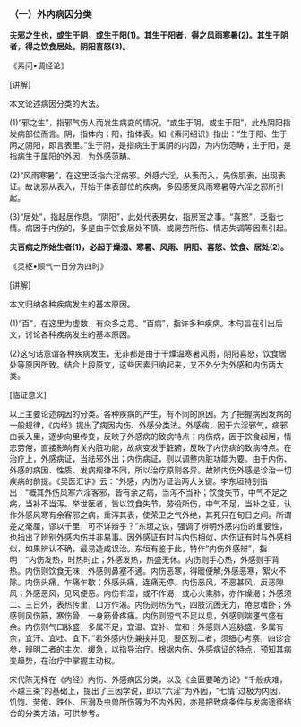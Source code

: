 ### （一）外内病因分类

**夫邪之生也，或生于阴，或生于阳(1)。其生于阳者，得之风雨寒暑(2)。其生于阴者，得之饮食居处，阴阳喜怒(3)。**

​《素问•调经论》

[讲解]

本文论述病因分类的大法。

(1)“邪之生”，指邪气伤人而发生病变的情况。“或生于阴，或生于阳”，此处阴阳指发病部位而言。阴，指体内；阳，指体表。如《素问绍识》指出：“生于阳、生于阴之阴阳，即言表里。”生于阴，是指病生于属阴的内因，为内伤范畴；生于阳，是指病生于属阳的外因，为外感范畴。

(2)“风雨寒暑”，在这里泛指六淫病邪。外感六淫，从表而入，先伤肌表，出现表证。故说邪从表入，开始于体表部位的疾病，多因感受风雨寒暑等六淫之邪所引起。

(3)“居处”，指起居作息。“阴阳”，此处代表男女，指房室之事。“喜怒”，泛指七情。病因于内伤的，多是由于饮食居处不慎、或房劳所伤、情志失调等因素引起。

**夫百病之所始生者(1)，必起于燥湿、寒暑、风雨、阴阳、喜怒、饮食、居处(2)。**

​《灵枢•顺气一日分为四时》

[讲解]

本文归纳各种疾病发生的基本原因。

(1)“百”，在这里为虚数，有众多之意。“百病”，指许多种疾病。本句旨在引出后文，讨论各种疾病发生的基本原因。

(2)这句话意谓各种疾病发生，无非都是由于干燥温寒暑风雨，阴阳喜怒，饮食居处等原因所致。结合上段原文，这些因素归纳起来，又不外分为外感和内伤两大类。

[临证意义]

以上主要论述病因的分类。各种疾病的产生，有不同的原因。为了把握病因发病的一般规律，《内经》提出了病因内伤、外感分类法。外感病，因于六淫邪气，病邪由表入里，逐步向里传变，反映了外感病的致病特点；内伤病，因于饮食起居，情志劳倦，直接影晌有关内脏功能，故病变发于脏腑，反映了内伤病的致病特点。在治疗上，外感病证，当祛邪外出；内伤病证，则以调整内脏功能为要。由于内伤、外感的病因、性质、发病规律不同，所以治疗原则各异。故辨内伤外感是诊治一切疾病的前提。《吴医汇讲》云：“外感，内伤为证治两大关键。李东垣特别指出：“概其外伤风寒六淫客邪，皆有余之病，当泻不当补；饮食失节，中气不足之病，当补不当泻。举世医者，皆以饮食失节，劳役所伤，中气不足，当补之证，认作外感风寒有余客邪之病，重泻其表，使荣卫之气外绝，其死只在旬日之间。所谓差之毫厘，谬以千里，可不详辨乎？”东垣之说，强调了辨明外感内伤的重要性，也指出了辨别外感内伤并非易事。因外感证有时与内伤相似，内伤证有时与外感相似，如果辨认不确，最易造成误治。东垣有鉴于此，特作“内伤外感辨”，指明：“内伤发热，时热时止；外感发热，热盛无休。内伤则手心热，外感则手背热。内伤则饮食无味，外感则鼻塞不通。内伤恶寒，得暖便解;外感恶寒，絮火不除。内伤头痛，乍痛乍歇；外感头痛，连痛无停。内伤恶风，不恶甚风，反恶隙风；外感恶风，见风便恶。内伤有湿，或不作渴，或心火乘肺，亦作燥渴；外感须二、三日外，表热传里，口方作渴。内伤则热伤气，四肢沉困无力，倦怠嗜卧；外感则风伤筋，寒伤骨，一身筋骨疼痛。内伤则短气不足以息，外感则喘壅气盛有余。内伤则气口脉盛，多属不足，宜温、宜补、宜和；外感则人迎脉盛，多属有余，宜汗、宜吐、宜下。”若外感内伤兼挟并见，要区别二者，须细心考察，四诊合参，辨明二者的主次、缓急，以指导治疗。根据内伤、外感病证的特点，预知其病变趋势，在治疗中掌握主动权。

宋代陈无择在《内经》内伤、外感病因分类，以及《金匮要略方论》“千般疢难，不越三条”的基础上，提出了三因学说，即以“六淫”为外因，“七情”过极为内因，饥饱、劳倦、跌仆、压溺及虫兽所伤等为不内外因，亦是把致病条件与发病途径结合的分类方法，可供参考。


